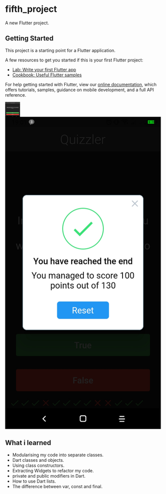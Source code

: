 # fifth_project

A new Flutter project.

## Getting Started

This project is a starting point for a Flutter application.

A few resources to get you started if this is your first Flutter project:

- [Lab: Write your first Flutter app](https://flutter.dev/docs/get-started/codelab)
- [Cookbook: Useful Flutter samples](https://flutter.dev/docs/cookbook)

For help getting started with Flutter, view our
[online documentation](https://flutter.dev/docs), which offers tutorials,
samples, guidance on mobile development, and a full API reference.

<a href="url"><img src="https://github.com/Josefrino/Quizzler/blob/master/quizzler.jpg" align="left" height="48" width="48" ></a>
![alt text](https://github.com/Josefrino/Quizzler/blob/master/quizzler2.jpg)

## What i learned
* Modularising my code into separate classes.
* Dart classes and objects.
* Using class constructors.
* Extracting Widgets to refactor my code.
* private and public modifiers in Dart.
* How to use Dart lists.
* The difference between var, const and final.
